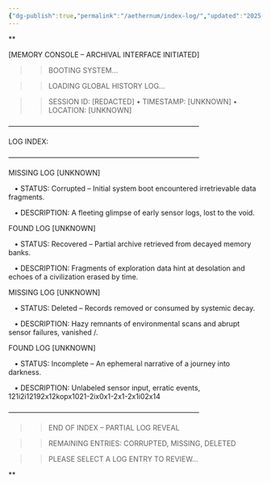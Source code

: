 ```yaml
---
{"dg-publish":true,"permalink":"/aethernum/index-log/","updated":"2025-03-24T21:16:12.694+07:00"}
---
```



**

[MEMORY CONSOLE – ARCHIVAL INTERFACE INITIATED]

>> BOOTING SYSTEM…  

>> LOADING GLOBAL HISTORY LOG…  

>> SESSION ID: [REDACTED] • TIMESTAMP: [UNKNOWN] • LOCATION: [UNKNOWN]

  

––––––––––––––––––––––––––––––––––––––––––––––––––––––

LOG INDEX:

––––––––––––––––––––––––––––––––––––––––––––––––––––––

MISSING LOG [UNKNOWN]

   • STATUS: Corrupted – Initial system boot encountered irretrievable data fragments.

   • DESCRIPTION: A fleeting glimpse of early sensor logs, lost to the void.  

  

FOUND LOG [UNKNOWN]

   • STATUS: Recovered – Partial archive retrieved from decayed memory banks.

   • DESCRIPTION: Fragments of exploration data hint at desolation and echoes of a civilization erased by time.

  

MISSING LOG [UNKNOWN]

   • STATUS: Deleted – Records removed or consumed by systemic decay.

   • DESCRIPTION: Hazy remnants of environmental scans and abrupt sensor failures, vanished /.

  

FOUND LOG [UNKNOWN]

   • STATUS: Incomplete – An ephemeral narrative of a journey into darkness.

   • DESCRIPTION: Unlabeled sensor input, erratic events, 121i2i12192x12kopx1021-2ix0x1-2x1-2x1i02x14 

  

––––––––––––––––––––––––––––––––––––––––––––––––––––––

>> END OF INDEX – PARTIAL LOG REVEAL  

>> REMAINING ENTRIES: CORRUPTED, MISSING, DELETED  

>> PLEASE SELECT A LOG ENTRY TO REVIEW…

  
  
**